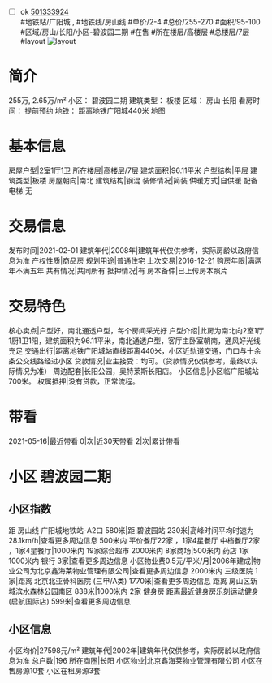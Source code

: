 - [ ] ok [501333924](https://bj.5i5j.com/ershoufang/501333924.html)  
 #地铁站/广阳城 ,  #地铁线/房山线
#单价/2-4 #总价/255-270 #面积/95-100   #区域/房山/长阳/小区-碧波园二期 #在售 #所在楼层/高楼层 #总楼层/7层 #layout 
![layout](http://image2a.5i5j.com/bdir/layout/542764.jpg_P5.jpg) 
# 简介 
 255万,  2.65万/m² 
小区： 碧波园二期
建筑类型： 板楼
区域： 房山 长阳
看房时间： 提前预约
地铁： 距离地铁广阳城440米 地图
# 基本信息 
 房屋户型|2室1厅1卫
所在楼层|高楼层/7层
建筑面积|96.11平米
户型结构|平层
建筑类型|板楼
房屋朝向|南北
建筑结构|钢混
装修情况|简装
供暖方式|自供暖
配备电梯|无
# 交易信息 
 发布时间|2021-02-01
建筑年代|2008年|建筑年代仅供参考，实际房龄以政府信息为准
产权性质|商品房
规划用途|普通住宅
上次交易|2016-12-21
购房年限|满两年不满五年
共有情况|共同所有
抵押情况|有
房本备件|已上传房本照片
# 交易特色 
 核心卖点|户型好，南北通透户型，每个房间采光好
户型介绍|此房为南北向2室1厅1厨1卫1阳，建筑面积为96.11平米，南北通透户型，客厅主卧室朝南，通风好光线充足
交通出行|距离地铁广阳城站直线距离440米，小区近轨道交通，门口与十余条公交线路经过小区
贷款情况|业主接受：均可。（贷款情况仅供参考，最终以实际情况为准）
周边配套|长阳公园，奥特莱斯长阳店。
小区信息|小区临广阳城站700米。
权属抵押|没有贷款，正常流程。
# 带看 
 2021-05-16|最近带看	 0|次|近30天带看	 2|次|累计带看
# 小区 碧波园二期
## 小区指数 
 距 房山线 广阳城地铁站-A2口 580米|距 碧波园站 230米|高峰时间平均时速为28.1km/h|查看更多周边信息
500米内 平价餐厅22家 ，1家4星餐厅
中档餐厅2家 ，1家4星餐厅|1000米内 19家综合超市
2000米内 8家商场|500米内 药店 1家
1000米内 银行 3家|查看更多周边信息
小区物业费0.5元/平米/月|2006年建成|物业公司为北京鑫海莱物业管理有限公司|查看更多周边信息
2000米内 三级医院 1家|距离 北京北亚骨科医院 (三甲/A类) 1770米|查看更多周边信息
距离 房山区新城滨水森林公园南区 838米|1000米内 2家 健身房
距离最近健身房乐刻运动健身(启航国际店) 599米|查看更多周边信息
## 小区信息 
 小区均价|27598元/m²
建筑年代|2002年|建筑年代仅供参考，实际房龄以政府信息为准
总户数|196
所在商圈|长阳
小区物业|北京鑫海莱物业管理有限公司
小区在售房源10套
小区在租房源3套
